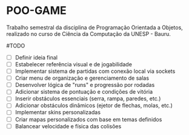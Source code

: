 # POO-GAME
Trabalho semestral da disciplina de Programação Orientada a Objetos, realizado no curso de Ciência da Computação da UNESP - Bauru.

#TODO
- [ ] Definir ideia final
- [ ] Estabelecer referência visual e de jogabilidade
- [ ] Implementar sistema de partidas com conexão local via sockets  
- [ ] Criar menu de organização e gerenciamento de salas  
- [ ] Desenvolver lógica de "runs" e progressão por rodadas  
- [ ] Adicionar sistema de pontuação e condições de vitória  
- [ ] Inserir obstáculos essenciais (serra, rampa, paredes, etc.)  
- [ ] Adicionar obstáculos dinâmicos (ejetor de flechas, molas, etc.)  
- [ ] Implementar skins personalizadas  
- [ ] Criar mapas personalizados com base em temas definidos  
- [ ] Balancear velocidade e física das colisões  
